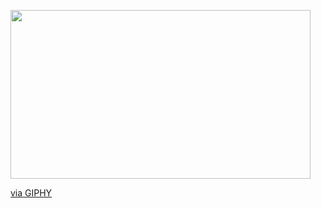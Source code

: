 <img src="https://giphy.com/embed/YQitE4YNQNahy" width="480" height="270" frameBorder="0" class="giphy-embed" allowFullScreen></img><p><a href="https://giphy.com/gifs/YQitE4YNQNahy">via GIPHY</a></p>

